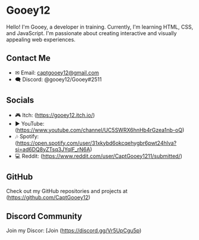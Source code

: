 # Gooey12

Hello! I'm Gooey, a developer in training. Currently, I'm learning HTML, CSS, and JavaScript. I'm passionate about creating interactive and visually appealing web experiences.

## Contact Me

- ✉ Email: captgooey12@gmail.com
- 🗨 Discord: @gooey12/Gooey#2511

## Socials

- 🎮 Itch: (https://gooey12.itch.io/)
- ▶ YouTube: (https://www.youtube.com/channel/UC5SWRX6hnHb4rGzea1nb-oQ)
- 🎶 Spotify: (https://open.spotify.com/user/31xkybd6okcqehygbr6pwt24hlva?si=ad6DQ8yZTsq3JYqlF_rN6A)
- 💻 Reddit: (https://www.reddit.com/user/CaptGooey1211/submitted/)

## GitHub

Check out my GitHub repositories and projects at (https://github.com/CaptGooey12)

## Discord Community

Join my Discor: [Join (https://discord.gg/Vr5UpCgu5p)

